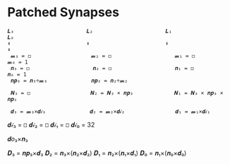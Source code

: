 # Patched Synapses

    𝑳₃                       𝑳₂                       𝑳₁                       𝑳₀
    ⬇︎                        ⬇︎                        ⬇︎                        ⬇︎
     𝓶₃ = ◻                   𝓶₂ = ◻                    𝓶₁ = ◻                   𝓶₀ = 1
     𝒏₃ = ◻                    𝒏₂ = ◻                    𝒏₁ = ◻                    𝒏₀ = 1
     𝒏𝒑₃ = 𝒏₃÷𝓶₃              𝒏𝒑₂ = 𝒏₂÷𝓶₂      
 
     𝑵₃ = ◻                   𝑵₂ = 𝑵₃ × 𝒏𝒑₃             𝑵₁ = 𝑵₃ × 𝒏𝒑₃ × 𝒏𝒑₂

     𝒅₃ = 𝓶₃×𝒅𝒾₃              𝒅₂ = 𝓶₂×𝒅𝒾₂                𝒅₁ = 𝓶₁×𝒅𝒾₁       









 𝒅𝒾₃ = ◻                  𝒅𝒾₂ = ◻                     𝒅𝒾₁ = ◻                   𝒅𝒾₀ = 32

𝒅𝑜₃×𝒏₃
 
 𝑫₃ = 𝒏𝒑₃×𝒅₃            𝑫₂ = 𝒏₃×(𝒏₂×𝒅₂)             𝑫₁ = 𝒏₂×(𝒏₁×𝒅₁)         𝑫₀ = 𝒏₁×(𝒏₀×𝒅₀)




